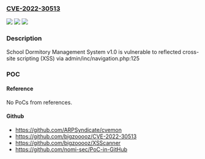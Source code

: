 ### [CVE-2022-30513](https://cve.mitre.org/cgi-bin/cvename.cgi?name=CVE-2022-30513)
![](https://img.shields.io/static/v1?label=Product&message=n%2Fa&color=blue)
![](https://img.shields.io/static/v1?label=Version&message=n%2Fa&color=blue)
![](https://img.shields.io/static/v1?label=Vulnerability&message=n%2Fa&color=brighgreen)

### Description

School Dormitory Management System v1.0 is vulnerable to reflected cross-site scripting (XSS) via admin/inc/navigation.php:125

### POC

#### Reference
No PoCs from references.

#### Github
- https://github.com/ARPSyndicate/cvemon
- https://github.com/bigzooooz/CVE-2022-30513
- https://github.com/bigzooooz/XSScanner
- https://github.com/nomi-sec/PoC-in-GitHub

